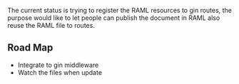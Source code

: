 The current status is trying to register the RAML resources to gin routes, the purpose would like to let people can publish the document in RAML also reuse the RAML file to routes.

## Road Map

- Integrate to gin middleware
- Watch the files when update
